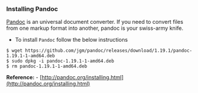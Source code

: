 ### Installing Pandoc

[Pandoc](http://pandoc.org/) is an universal document converter. If you need to convert files from one markup format into another, pandoc is your swiss-army knife.

- To install `Pandoc` follow the below instructions

```
$ wget https://github.com/jgm/pandoc/releases/download/1.19.1/pandoc-1.19.1-1-amd64.deb
$ sudo dpkg -i pandoc-1.19.1-1-amd64.deb
$ rm pandoc-1.19.1-1-amd64.deb
```

**Reference:** - [http://pandoc.org/installing.html](http://pandoc.org/installing.html)

